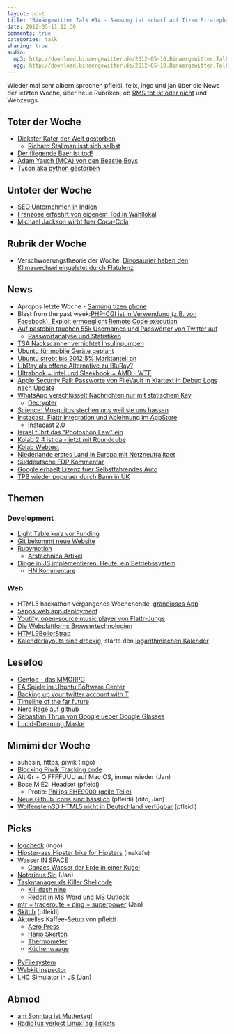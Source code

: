```yaml
---
layout: post
title: "Binärgewitter Talk #14 - Samsung ist scharf auf Tizen Piratephone"
date: 2012-05-11 12:30
comments: true
categories: talk
sharing: true
audio:
  mp3: http://download.binaergewitter.de/2012-05-10.Binaergewitter.Talk.14.mp3
  ogg: http://download.binaergewitter.de/2012-05-10.Binaergewitter.Talk.14.ogg 
---
```

Wieder mal sehr albern sprechen pfleidi, felix, ingo und jan über die News der letzten Woche, über neue Rubriken, ob [RMS tot ist oder nicht](http://www.fsf.org/news/richard-stallman-speech-in-barcelona-canceled) und Webzeugs.

## Toter der Woche

- [Dickster Kater der Welt gestorben]( http://www.welt.de/vermischtes/weltgeschehen/article106272957/Dickster-Kater-der-Welt-in-Tierheim-gestorben.html )
    * [Richard Stallman isst sich selbst]( http://www.youtube.com/watch?v=I25UeVXrEHQ )
- [Der fliegende Baer ist tod!]( http://www.blick.ch/news/ausland/der-fliegende-baer-ist-tot-id1872570.html )
- [Adam Yauch (MCA) von den Beastie Boys](http://de.wikipedia.org/wiki/Adam_Yauch )
- [Tyson aka python gestorben](http://sandhaut.net/blog/index.php?/archives/276-Und-leise-sag-ich-Servus....html )

## Untoter der Woche

- [SEO Unternehmen in Indien]( http://www.affiliatetemple.com/google-penguin-creates-mass-unemployment-in-india/ )
- [Franzose erfaehrt von eigenem Tod in Wahllokal]( http://www.focus.de/panorama/welt/schreck-im-wahllokal-angeblich-toter-franzose-will-stimmzettel-angeben_aid_748686.html )
- [Michael Jackson wirbt fuer Coca-Cola]( http://www.handelsblatt.com/panorama/aus-aller-welt/michael-jackson-ein-toter-macht-noch-einmal-cola-werbung/6590240.html )

## Rubrik der Woche

- Verschwoerungstheorie der Woche: [Dinosaurier haben den Klimawechsel eingeletet durch Flatulenz]( http://news.slashdot.org/story/12/05/07/1533225/methane-producing-dinosaurs-may-have-changed-climate )

## News

- Apropos letzte Woche - [Samung tizen phone](http://www.pro-linux.de/news/1/18352/samsung-praesentiert-tizen-smartphone.html )
- Blast from the past week:[PHP-CGI ist in Verwendung (z.B. von Facebook), Exploit ermoeglicht Remote Code execution](http://www.metasploitminute.com/2012/05/cve-2012-1823-php-cgi-bug.html )
- [Auf pastebin tauchen 55k Usernames und Passwörter von Twitter auf]( http://www.airdemon.net/hacker107.html )
    * [Passwortanalyse und Statistiken](http://blog.eset.se/55-000-hacked-twitter-accounts-leaked-or/ )
- [TSA Nackscanner vernichtet Insulinpumpen]( http://www.abc4.com/content/news/state/story/TSA-diabetes-salt-lake-insulin-savannah/Az-QjubuEUeXMX7LAbC1Xw.cspx )
- [Ubuntu für mobile Geräte geplant]( http://www.golem.de/news/canonical-ubuntu-fuer-mobile-geraete-geplant-1205-91631.html )
- [Ubuntu strebt bis 2012 5% Marktanteil an](http://www.pro-linux.de/news/1/18349/ubuntu-peilt-fuenf-prozent-marktanteil-weltweit-an.html )
- [LibRay als offene Alternative zu BluRay?]( http://www.golem.de/news/drm-freie-filme-kickstarter-projekt-will-offene-blu-ray-alternative-1205-91593.html )
- [Ultrabook = Intel und Sleekbook = AMD - WTF]( http://techland.time.com/2012/05/09/hp-introduces-new-ultrabooks-and-sleekbooks-but-lets-just-call-them-notebooks-shall-we/ )
- [Apple Security Fail: Passworte von FileVault in Klartext in Debug Logs nach Update]( http://apple.slashdot.org/story/12/05/06/1621216/apple-security-blunder-exposes-lion-login-passwords-in-clear-text )
- [WhatsApp verschlüsselt Nachrichten nur mit statischem Key]( http://techie-buzz.com/online-security/whatsapp-security-woes-hardcoded-aes-key-used-for-message-storage.html )
    * [Decrypter](http://www2.unsec.net/whatsapp/ )
- [Science: Mosquitos stechen uns weil sie uns hassen]( http://www.theonion.com/articles/mosquitoes-dont-even-need-to-bite-us-study-shows,28084/ )
- [Instacast, Flattr integration und Ablehnung im AppStore]( http://vemedio.com/blog/posts/instacast-hd-rejected-over-flattr-integration )
    * [Instacast 2.0]( http://vemedio.com/blog/instacast/instacast-2-0-available )
- [Israel führt das "Photoshop Law" ein]( http://science.slashdot.org/story/12/05/09/1842227/israel-passes-photoshop-law-to-combat-anorexia )
- [Kolab 2.4 ist da - jetzt mit Roundcube]( http://kolabsys.com/ )
 - [Kolab Webtest](https://webmail.klab.cc/ )
- [Niederlande erstes Land in Europa mit Netzneutralitaet](https://www.bof.nl/2012/05/08/netherlands-first-country-in-europe-with-net-neutrality/ )
- [Süddeutsche FDP Kommentar](http://www.sueddeutsche.de/politik/kubicki-lindner-co-die-fdp-scheintot-und-aufgeblasen-1.1350410)
- [Google erhaelt Lizenz fuer Selbstfahrendes Auto]( http://arstechnica.com/tech-policy/news/2012/05/google-gets-license-to-test-drive-autonomous-cars-on-nevada-roads.ars )
- [TPB wieder populaer durch Bann in UK](http://www.neowin.net/news/the-pirate-bay-big-jump-in-traffic-following-uk-isp-ban )

## Themen

### Development

- [Light Table kurz vor Funding](http://www.kickstarter.com/projects/306316578/light-table )
- [Git bekommt neue Website]( https://github.com/blog/1125-new-git-homepage )
- [Rubymotion]( http://merbist.com/2012/05/04/macruby-on-ios-rubymotion-review/ )
    * [Arstechnica Artikel]( http://arstechnica.com/business/news/2012/05/exclusive-building-ruby-ios-applications-with-rubymotion.ars )
- [Dinge in JS implementieren. Heute: ein Betriebssystem]( https://github.com/charliesome/jsos )
    * [HN Kommentare]( http://news.ycombinator.com/item?id=3938811 )

### Web

- HTML5 hackathon vergangenes Wochenende, [grandioses App](http://soundscape.nodester.com )
- [5apps web app deployment](http://5apps.com )
- [Youtify, open-source music player von Flattr-Jungs](http://youtify.com )
- [Die Webplattform: Browsertechnologien](http://platform.html5.org )
- [HTML9BoilerStrap]( http://html9responsiveboilerstrapjs.com/ )
- [Kalenderlayouts sind dreckig](http://www.marco.org/2010/03/28/more-ideas-than-time-logarithmic-calendar-view ), starte den [logarithmischen Kalender](http://github.com/jancborchardt/focalendar )

## Lesefoo

- [Gentoo - das MMORPG]( http://www.heise.de/open/news/foren/S-Ich-spiele-das-MMORPG-Gentoo/forum-227930/msg-21793161/read/ )
- [EA Spiele im Ubuntu Software Center](http://www.pro-linux.de/news/1/18355/ea-vertreibt-spiele-ueber-das-ubuntu-software-center.html )
- [Backing up your twitter account with T]( http://blog.jphpsf.com/2012/05/07/backing-up-your-twitter-account-with-t/ )
- [Timeline of the far future]( http://en.wikipedia.org/wiki/Timeline_of_the_far_future )
- [Nerd Rage auf github]( https://github.com/joyent/node/pull/1580 )
- [Sebastian Thrun von Google ueber Google Glasses]( http://www.charlierose.com/view/interview/12321 )
- [Lucid-Dreaming Maske](http://www.kickstarter.com/projects/1047510073/remee-the-rem-enhancing-lucid-dreaming-mask )

## Mimimi der Woche

* suhosin, https, piwik (ingo)
* [Blocking Piwik Tracking code]( http://piwik.org/docs/javascript-tracking/#toc-asynchronous-tracking )
* Alt Gr + Q FFFFUUU auf Mac OS, immer wieder (Jan)
* Bose MIE2i Headset (pfleidi)
  * Protip: [Philips SHE9000 (geile Teile)](http://www.amazon.de/Philips-SHE9000-Kopfh%C3%B6rer-Metallgeh%C3%A4use-schwarz/dp/B004NROUBQ )
* [Neue Github Icons sind hässlich]( https://github.com/blog/1135-the-making-of-octicons ) (pfleidi) (dito, Jan)
* [Wolfenstein3D HTML5 nicht in Deutschland verfügbar]( http://wolfenstein.bethsoft.com/ ) (pfleidi)


## Picks

* [logcheck](http://logcheck.org/ ) (ingo)
* [Hipster-ass Hipster bike for Hipsters](i.imgur.com/wdmu0.jpg ) (makefu)
* [Wasser IN SPACE]( http://www.golem.de/news/raumfahrt-wasser-wabert-im-weltall-1205-91621.html )
  * [Ganzes Wasser der Erde in einer Kugel](ga.water.usgs.gov/edu/2010/pictures/full-size/global-water-volume-large.jpg )
* [Notorious Siri](http://robb.is/working-on/notorious-siri/ ) (Jan)
* [Taskmanager.xls Killer Shellcode](http://blog.didierstevens.com/2012/05/01/update-taskmanager-xls-v0-1-3-killer-shellcode/ )
    - [Kill dash nine]( http://www.monzy.com/intro/killdashnine_lyrics.html )
   * [Reddit in MS Word](http://msworddit.com ) und [MS Outlook](http://msoutlookit.com )
* [mtr = traceroute + ping + superpower](http://www.commandlinefu.com/commands/view/1132/mtr-better-than-traceroute-and-ping-combined ) (Jan)
* [Skitch]( http://skitch.com ) (pfleidi)
* Aktuelles Kaffee-Setup von pfleidi
    - [Aero Press]( https://www.amazon.de/dp/B000GXZ2GS/ref=as_li_ss_til?tag=retinacast-21 )
    - [Hario Skerton]( http://www.coffeecircle.com/hario-skerton-kaffeemuehle )
    - [Thermometer]( https://www.amazon.de/dp/B001BROOO4/ref=as_li_ss_til?tag=retinacast-21 )
    - [Küchenwaage]( https://www.amazon.de/dp/B000NZEB98/ref=as_li_ss_til?tag=retinacast-21 )
- [PyFilesystem]( http://code.google.com/p/pyfilesystem/ )
- [Webkit Inspector](http://jtaby.com/2012/04/23/modern-web-development-part-1.html )
- [LHC Simulator in JS](http://www.nihilogic.dk/labs/lhc_simulation/ ) (Jan)


## Abmod

- [am Sonntag ist Muttertag!](http://www.youtube.com/watch?v=X0DeIqJm4vM )
- [RadioTux verlost LinuxTag Tickets](http://www.radiotux.de/index.php?/archives/7958-RadioTux-Sendung-April-2012.html )
